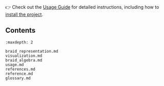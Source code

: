 ```{include} ../../README.md
```
👉 Check out the [Usage Guide](usage.md) for detailed instructions, including how to [install the project](#Installation).

## Contents

```{toctree}
:maxdepth: 2

braid_representation.md
visualization.md
braid_algebra.md
usage.md
references.md
reference.md
glossary.md